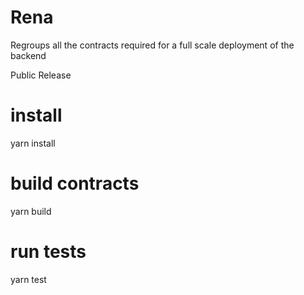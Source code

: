 # Rena
Regroups all the contracts required for a full scale deployment of the backend

Public Release

# install
yarn install

# build contracts
yarn build

# run tests
yarn test
